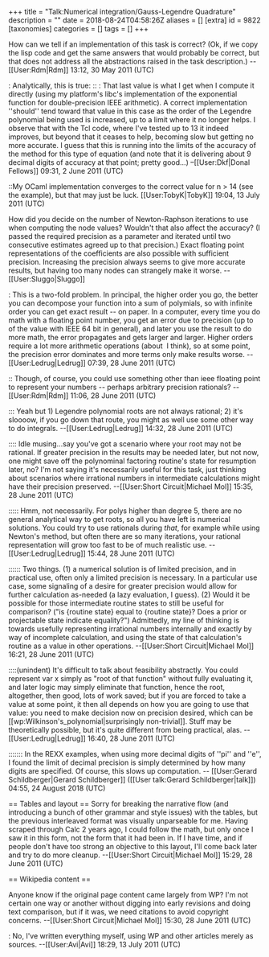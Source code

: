 +++
title = "Talk:Numerical integration/Gauss-Legendre Quadrature"
description = ""
date = 2018-08-24T04:58:26Z
aliases = []
[extra]
id = 9822
[taxonomies]
categories = []
tags = []
+++

How can we tell if an implementation of this task is correct?  (Ok, if we copy the lisp code and get the same answers that would probably be correct, but that does not address all the abstractions raised in the task description.)  --[[User:Rdm|Rdm]] 13:12, 30 May 2011 (UTC)

: Analytically, this is true:
::<math>\int_{-3}^{3} e^x \, dx = e^3 - e^{-3} \approx 20.035749854819805</math>
: That last value is what I get when I compute it directly (using my platform's libc's implementation of the exponential function for double-precision IEEE arithmetic). A correct implementation ''should'' tend toward that value in this case as the order of the Legendre polynomial being used is increased, up to a limit where it no longer helps. I observe that with the Tcl code, where I've tested up to 13 it indeed improves, but beyond that it ceases to help, becoming slow but getting no more accurate. I guess that this is running into the limits of the accuracy of the method for this type of equation (and note that it is delivering about 9 decimal digits of accuracy at that point; pretty good…) –[[User:Dkf|Donal Fellows]] 09:31, 2 June 2011 (UTC)

::My OCaml implementation converges to the correct value for n > 14 (see the example), but that may just be luck. [[User:TobyK|TobyK]] 19:04, 13 July 2011 (UTC)

How did you decide on the number of Newton-Raphson iterations to use when computing the node values? Wouldn't that also affect the accuracy? (I passed the required precision as a parameter and iterated until two consecutive estimates agreed up to that precision.) Exact floating point representations of the coefficients are also possible with sufficient precision. Increasing the precision always seems to give more accurate results, but having too many nodes can strangely make it worse. --[[User:Sluggo|Sluggo]]

: This is a two-fold problem.  In principal, the higher order you go, the better you can decompose your function into a sum of polymials, so with infinite order you can get exact result -- on paper.  In a computer, every time you do math with a floating point number, you get an error due to precision (up to <math>\sim 10^{-16}</math> of the value with IEEE 64 bit in general), and later you use the result to do more math, the error propagates and gets larger and larger.  Higher orders require a lot more arithmetic operations (about <math>O(n^2)</math> I think), so at some point, the precision error dominates and more terms only make results worse. --[[User:Ledrug|Ledrug]] 07:39, 28 June 2011 (UTC)

:: Though, of course, you could use something other than ieee floating point to represent your numbers -- perhaps arbitrary precision rationals? --[[User:Rdm|Rdm]] 11:06, 28 June 2011 (UTC)

::: Yeah but 1) Legendre polynomial roots are not always rational; 2) it's sloooow, if you go down that route, you might as well use some other way to do integrals. --[[User:Ledrug|Ledrug]] 14:32, 28 June 2011 (UTC)

:::: Idle musing...say you've got a scenario where your root may not be rational. If greater precision in the results may be needed later, but not now, one might save off the polynominal factoring routine's state for resumption later, no? I'm not saying it's necessarily useful for this task, just thinking about scenarios where irrational numbers in intermediate calculations might have their precision preserved. --[[User:Short Circuit|Michael Mol]] 15:35, 28 June 2011 (UTC)

::::: Hmm, not necessarily.  For polys higher than degree 5, there are no general analytical way to get roots, so all you have left is numerical solutions.  You could try to use rationals during <i>that</i>, for example while using Newton's method, but often there are so many iterations, your rational representation will grow too fast to be of much realistic use. --[[User:Ledrug|Ledrug]] 15:44, 28 June 2011 (UTC)

:::::: Two things. (1) a numerical solution is of limited precision, and in practical use, often only a limited precision is necessary. In a particular use case, some signaling of a desire for greater precision would allow for further calculation as-needed (a lazy evaluation, I guess). (2) Would it be possible for those intermediate routine states to still be useful for comparison? ("is {routine state} equal to {routine state}? Does a prior or projectable state indicate equality?") Admittedly, my line of thinking is towards usefully representing irrational numbers internally and exactly by way of incomplete calculation, and using the state of that calculation's routine as a value in other operations. --[[User:Short Circuit|Michael Mol]] 16:21, 28 June 2011 (UTC)

::::(unindent)  It's difficult to talk about feasibility abstractly.  You could represent var x simply as "root of that function" without fully evaluating it, and later logic may simply eliminate that function, hence the root, altogether, then good, lots of work saved; but if you are forced to take a value at some point, it then all depends on how you are going to use that value: you need to make decision now on precision desired, which can be [[wp:Wilkinson's_polynomial|surprisingly non-trivial]].  Stuff may be theoretically possible, but it's quite different from being practical, alas. --[[User:Ledrug|Ledrug]] 16:40, 28 June 2011 (UTC)

::::::: In the REXX examples, when using more decimal digits of ''pi'' and ''e'',   I found the limit of decimal precision is simply determined by how many digits are specified.   Of course, this slows up computation.   -- [[User:Gerard Schildberger|Gerard Schildberger]] ([[User talk:Gerard Schildberger|talk]]) 04:55, 24 August 2018 (UTC)

== Tables and layout ==
Sorry for breaking the narrative flow (and introducing a bunch of other grammar and style issues) with the tables, but the previous interleaved format was visually unparseable for me. Having scraped through Calc 2 years ago, I could follow the math, but only once I saw it in this form, not the form that it had been in. If I have time, and if people don't have too strong an objective to this layout, I'll come back later and try to do more cleanup. --[[User:Short Circuit|Michael Mol]] 15:29, 28 June 2011 (UTC)

== Wikipedia content ==

Anyone know if the original page content came largely from WP? I'm not certain one way or another without digging into early revisions and doing text comparison, but if it was, we need citations to avoid copyright concerns. --[[User:Short Circuit|Michael Mol]] 15:30, 28 June 2011 (UTC)

: No, I've written everything myself, using WP and other articles merely as sources. --[[User:Avi|Avi]] 18:29, 13 July 2011 (UTC)
